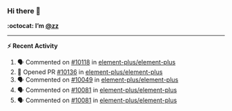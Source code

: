 ### Hi there 👋

**:octocat: I’m [@zz](https://github.com/holazz)**

---

**:zap: Recent Activity**

<!--START_SECTION:activity-->
1. 🗣 Commented on [#10118](https://github.com/element-plus/element-plus/issues/10118) in [element-plus/element-plus](https://github.com/element-plus/element-plus)
2. 💪 Opened PR [#10136](https://github.com/element-plus/element-plus/pull/10136) in [element-plus/element-plus](https://github.com/element-plus/element-plus)
3. 🗣 Commented on [#10049](https://github.com/element-plus/element-plus/issues/10049) in [element-plus/element-plus](https://github.com/element-plus/element-plus)
4. 🗣 Commented on [#10081](https://github.com/element-plus/element-plus/issues/10081) in [element-plus/element-plus](https://github.com/element-plus/element-plus)
5. 🗣 Commented on [#10081](https://github.com/element-plus/element-plus/issues/10081) in [element-plus/element-plus](https://github.com/element-plus/element-plus)
<!--END_SECTION:activity-->
